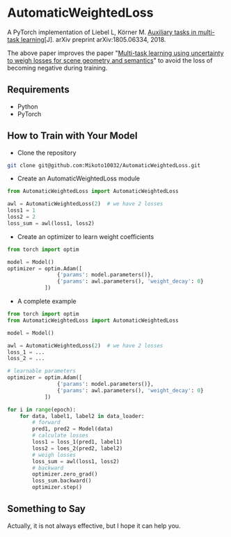 # AutomaticWeightedLoss

A PyTorch implementation of Liebel L, Körner M. [Auxiliary tasks in multi-task learning](https://arxiv.org/pdf/1805.06334)[J]. arXiv preprint arXiv:1805.06334, 2018. 

The above paper improves the paper "[Multi-task learning using uncertainty to weigh losses for scene geometry and semantics](http://openaccess.thecvf.com/content_cvpr_2018/html/Kendall_Multi-Task_Learning_Using_CVPR_2018_paper.html)" to avoid the loss of becoming negative during training.

## Requirements

* Python
* PyTorch

## How to Train with Your Model

* Clone the repository

``` bash
git clone git@github.com:Mikoto10032/AutomaticWeightedLoss.git
```

* Create an AutomaticWeightedLoss module

```python
from AutomaticWeightedLoss import AutomaticWeightedLoss

awl = AutomaticWeightedLoss(2)	# we have 2 losses
loss1 = 1
loss2 = 2
loss_sum = awl(loss1, loss2)
```

* Create an optimizer to learn weight coefficients

```python
from torch import optim

model = Model()
optimizer = optim.Adam([
                {'params': model.parameters()},
                {'params': awl.parameters(), 'weight_decay': 0}	
            ])
```

* A complete example

```python
from torch import optim
from AutomaticWeightedLoss import AutomaticWeightedLoss

model = Model()

awl = AutomaticWeightedLoss(2)	# we have 2 losses
loss_1 = ...
loss_2 = ...

# learnable parameters
optimizer = optim.Adam([
                {'params': model.parameters()},
                {'params': awl.parameters(), 'weight_decay': 0}
            ])

for i in range(epoch):
    for data, label1, label2 in data_loader:
        # forward
        pred1, pred2 = Model(data)	
        # calculate losses
        loss1 = loss_1(pred1, label1)
        loss2 = loes_2(pred2, label2)
        # weigh losses
        loss_sum = awl(loss1, loss2)
        # backward
        optimizer.zero_grad()
        loss_sum.backward()
        optimizer.step()
```

## Something to Say

Actually, it is not always effective, but I hope it can help you.